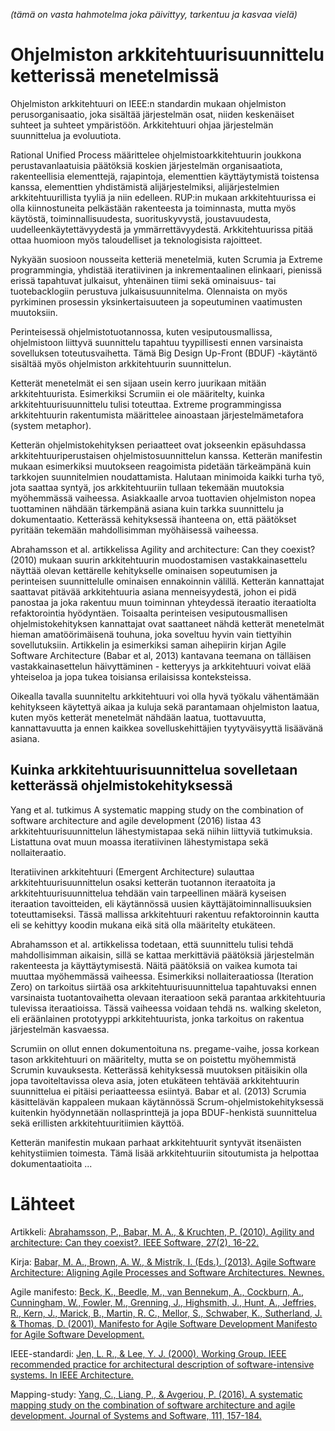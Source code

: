 *(tämä on vasta hahmotelma joka päivittyy, tarkentuu ja kasvaa vielä)*

# Ohjelmiston arkkitehtuurisuunnittelu ketterissä menetelmissä

Ohjelmiston arkkitehtuuri on IEEE:n standardin mukaan ohjelmiston perusorganisaatio, joka sisältää järjestelmän osat, niiden keskenäiset suhteet ja suhteet ympäristöön. Arkkitehtuuri ohjaa järjestelmän suunnittelua ja evoluutiota. 

Rational Unified Process määrittelee ohjelmistoarkkitehtuurin joukkona perustavanlaatuisia päätöksiä koskien järjestelmän organisaatiota, rakenteellisia elementtejä, rajapintoja, elementtien käyttäytymistä toistensa kanssa, elementtien yhdistämistä alijärjestelmiksi, alijärjestelmien arkkitehtuurillista tyyliä ja niin edelleen. RUP:in mukaan arkkitehtuurissa ei olla kiinnostuneita pelkästään rakenteesta ja toiminnasta, mutta myös käytöstä, toiminnallisuudesta, suorituskyvystä, joustavuudesta, uudelleenkäytettävyydestä ja ymmärrettävyydestä. Arkkitehtuurissa pitää ottaa huomioon myös taloudelliset ja teknologisista rajoitteet.

Nykyään suosioon nousseita ketteriä menetelmiä, kuten Scrumia ja Extreme programmingia, yhdistää iteratiivinen ja inkrementaalinen elinkaari, pienissä erissä tapahtuvat julkaisut, yhtenäinen tiimi sekä ominaisuus- tai tuotebacklogiin perustuva julkaisusuunnitelma. Olennaista on myös pyrkiminen prosessin yksinkertaisuuteen ja sopeutuminen vaatimusten muutoksiin.

Perinteisessä ohjelmistotuotannossa, kuten vesiputousmallissa, ohjelmistoon liittyvä suunnittelu tapahtuu tyypillisesti ennen varsinaista sovelluksen toteutusvaihetta.
Tämä Big Design Up-Front (BDUF) -käytäntö sisältää myös ohjelmiston arkkitehtuurin suunnittelun.

Ketterät menetelmät ei sen sijaan usein kerro juurikaan mitään arkkitehtuurista. Esimerkiksi Scrumiin ei ole määritelty, kuinka arkkitehtuurisuunnittelu tulisi toteuttaa. Extreme programmingissa arkkitehtuurin rakentumista määrittelee ainoastaan järjestelmämetafora (system metaphor).

Ketterän ohjelmistokehityksen periaatteet ovat jokseenkin epäsuhdassa arkkitehtuuriperustaisen ohjelmistosuunnittelun kanssa. Ketterän manifestin mukaan esimerkiksi muutokseen reagoimista pidetään tärkeämpänä kuin tarkkojen suunnitelmien noudattamista. Halutaan minimoida kaikki turha työ, jota saattaa syntyä, jos arkkitehtuuriin tullaan tekemään muutoksia myöhemmässä vaiheessa. Asiakkaalle arvoa tuottavien ohjelmiston nopea tuottaminen nähdään tärkempänä asiana kuin tarkka suunnittelu ja dokumentaatio. Ketterässä kehityksessä ihanteena on, että päätökset pyritään tekemään mahdollisimman myöhäisessä vaiheessa.

Abrahamsson et al. artikkelissa Agility and architecture: Can they coexist? (2010) mukaan suurin arkkitehtuurin muodostamisen vastakkainasettelu näyttää olevan kettärelle kehitykselle ominaisen sopeutumisen ja perinteisen suunnittelulle ominaisen ennakoinnin välillä. Ketterän kannattajat saattavat pitävää arkkitehtuuria asiana menneisyydestä, johon ei pidä panostaa ja joka rakentuu muun toiminnan yhteydessä iteraatio iteraatiolta refaktorointia hyödyntäen. Toisaalta perinteisen vesiputousmallisen ohjelmistokehityksen kannattajat ovat saattaneet nähdä ketterät menetelmät hieman amatöörimäisenä touhuna, joka soveltuu hyvin vain tiettyihin sovellutuksiin. Artikkelin ja esimerkiksi saman aihepiirin kirjan Agile Software Architecture (Babar et al, 2013) kantavana teemana on tälläisen vastakkainasettelun häivyttäminen - ketteryys ja arkkitehtuuri voivat elää yhteiseloa ja jopa tukea toisiansa erilaisissa konteksteissa.

Oikealla tavalla suunniteltu arkkitehtuuri voi olla hyvä työkalu vähentämään kehitykseen käytettyä aikaa ja kuluja sekä parantamaan ohjelmiston laatua, kuten myös ketterät menetelmät nähdään laatua, tuottavuutta, kannattavuutta ja ennen kaikkea sovelluskehittäjien tyytyväisyyttä lisäävänä asiana.

## Kuinka arkkitehtuurisuunnittelua sovelletaan ketterässä ohjelmistokehityksessä

Yang et al. tutkimus A systematic mapping study on the combination of software architecture and agile development (2016) listaa 43 arkkitehtuurisuunnittelun lähestymistapaa sekä niihin liittyviä tutkimuksia. Listattuna ovat muun moassa iteratiivinen lähestymistapa sekä nollaiteraatio.

Iteratiivinen arkkitehtuuri (Emergent Architecture) sulauttaa arkkitehtuurisuunnittelun osaksi ketterän tuotannon iteraatoita ja arkkitehtuurisuunnittelua tehdään vain tarpeellinen määrä kyseisen iteraation tavoitteiden, eli käytännössä uusien käyttäjätoiminnallisuuksien toteuttamiseksi. Tässä mallissa arkkitehtuuri rakentuu refaktoroinnin kautta eli se kehittyy koodin mukana eikä sitä olla määritelty etukäteen. 

Abrahamsson et al. artikkelissa todetaan, että suunnittelu tulisi tehdä mahdollisimman aikaisin, sillä se kattaa merkittäviä päätöksiä järjestelmän rakenteesta ja käyttäytymisestä. Näitä
päätöksiä on vaikea kumota tai muuttaa myöhemmässä vaiheessa. Esimerkiksi nollaiteraatiossa (Iteration Zero) on tarkoitus siirtää osa arkkitehtuurisuunnittelua tapahtuvaksi ennen varsinaista tuotantovaihetta olevaan iteraatioon sekä parantaa arkkitehtuuria tulevissa iteraatioissa. Tässä vaiheessa voidaan tehdä ns. walking skeleton, eli eräänlainen prototyyppi arkkitehtuurista, jonka tarkoitus on rakentua järjestelmän kasvaessa.

Scrumiin on ollut ennen dokumentoituna ns. pregame-vaihe, jossa korkean tason arkkitehtuuri on määritelty, mutta se on poistettu myöhemmistä Scrumin kuvauksesta. Ketterässä kehityksessä muutoksen pitäisikin olla jopa tavoiteltavissa oleva asia, joten etukäteen tehtävää arkkitehtuurin suunnittelua ei pitäisi periaatteessa esiintyä. Babar et al. (2013) Scrumia käsittelävän kappaleen mukaan käytännössä Scrum-ohjelmistokehityksessä kuitenkin hyödynnetään nollasprinttejä ja jopa BDUF-henkistä suunnittelua sekä erillisten arkkitehtuuritiimien käyttöä.

Ketterän manifestin mukaan parhaat arkkitehtuurit syntyvät itsenäisten kehitystiimien toimesta. Tämä lisää arkkitehtuuriin sitoutumista ja helpottaa dokumentaatioita ...

# Lähteet

Artikkeli:
[Abrahamsson, P., Babar, M. A., & Kruchten, P. (2010). Agility and architecture: Can they coexist?. IEEE Software, 27(2), 16-22.](https://ieeexplore-ieee-org.libproxy.helsinki.fi/iel5/52/5420782/05420791.pdf)

Kirja:
[Babar, M. A., Brown, A. W., & Mistrík, I. (Eds.). (2013). Agile Software Architecture: Aligning Agile Processes and Software Architectures. Newnes.](https://helsinki.primo.exlibrisgroup.com/permalink/358UOH_INST/qn0n39/cdi_skillsoft_books24x7_bks00056508
)

Agile manifesto:
[Beck, K., Beedle, M., van Bennekum, A., Cockburn, A., Cunningham, W., Fowler, M., Grenning, J., Highsmith, J., Hunt, A., Jeffries, R., Kern, J., Marick, B., Martin, R. C., Mellor, S., Schwaber, K., Sutherland, J. & Thomas, D. (2001). Manifesto for Agile Software Development Manifesto for Agile Software Development.](https://agilemanifesto.org/)

IEEE-standardi:
[Jen, L. R., & Lee, Y. J. (2000). Working Group. IEEE recommended practice for architectural description of software-intensive systems. In IEEE Architecture.](https://ieeexplore.ieee.org/document/875998)

Mapping-study:
[Yang, C., Liang, P., & Avgeriou, P. (2016). A systematic mapping study on the combination of software architecture and agile development. Journal of Systems and Software, 111, 157-184.](https://scholar-google-fi.libproxy.helsinki.fi/scholar?output=instlink&q=info:35snL_XCX8kJ:scholar.google.com/&hl=en&as_sdt=0,5&scillfp=15201364974769262941&oi=lle)

